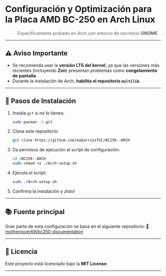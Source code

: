 # Configuración y Optimización para la Placa **AMD BC-250** en **Arch Linux**

> Específicamente probado en Arch con entorno de escritorio **GNOME**.

---

## ⚠️ Aviso Importante

* Se recomienda usar la **versión LTS del kernel**, ya que las versiones más recientes (incluyendo **Zen**) presentan problemas como **congelamiento de pantalla**.
* Durante la instalación de Arch, **habilita el repositorio `multilib`**.

---

## 🚀 Pasos de Instalación

1. Instala `git` si no lo tienes:

   ```bash
   sudo pacman -S git
   ```

2. Clona este repositorio:

   ```bash
   git clone https://github.com/eabarriosTGC/BC250--ARCH
   ```

3. Da permisos de ejecución al script de configuración:

   ```bash
   cd /BC250--ARCH
   sudo chmod +x ./Arch-setup.sh
   ```

4. Ejecuta el script:

   ```bash
   sudo ./Arch-setup.sh
   ```

5. Confirma la instalación y ¡listo!

---



## 📚 Fuente principal

Gran parte de esta configuración se basa en el siguiente repositorio:
🔗 [mothenjoyer69/bc250-documentation](https://github.com/mothenjoyer69/bc250-documentation)

---

## 📄 Licencia

Este proyecto está licenciado bajo la **MIT License**.

---
